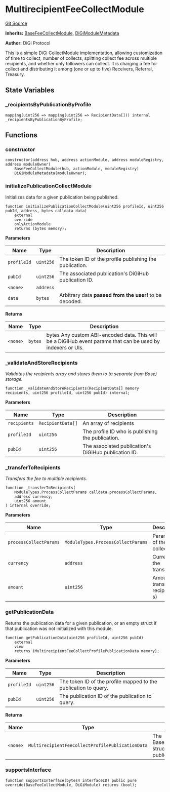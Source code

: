 # MultirecipientFeeCollectModule
[Git Source](https://github.com/digiv3rse/protocol-contracts/blob/0d518167a484d4368bad0990424be098fe779fa4/contracts/modules/act/collect/MultirecipientFeeCollectModule.sol)

**Inherits:**
[BaseFeeCollectModule](/contracts/modules/act/collect/base/BaseFeeCollectModule.sol/abstract.BaseFeeCollectModule.md), [DiGiModuleMetadata](/contracts/modules/DiGiModuleMetadata.sol/contract.DiGiModuleMetadata.md)

**Author:**
DiGi Protocol

This is a simple DiGi CollectModule implementation, allowing customization of time to collect, number of collects,
splitting collect fee across multiple recipients, and whether only followers can collect.
It is charging a fee for collect and distributing it among (one or up to five) Receivers, Referral, Treasury.


## State Variables
### _recipientsByPublicationByProfile

```solidity
mapping(uint256 => mapping(uint256 => RecipientData[])) internal _recipientsByPublicationByProfile;
```


## Functions
### constructor


```solidity
constructor(address hub, address actionModule, address moduleRegistry, address moduleOwner)
    BaseFeeCollectModule(hub, actionModule, moduleRegistry)
    DiGiModuleMetadata(moduleOwner);
```

### initializePublicationCollectModule

Initializes data for a given publication being published.


```solidity
function initializePublicationCollectModule(uint256 profileId, uint256 pubId, address, bytes calldata data)
    external
    override
    onlyActionModule
    returns (bytes memory);
```
**Parameters**

|Name|Type|Description|
|----|----|-----------|
|`profileId`|`uint256`|The token ID of the profile publishing the publication.|
|`pubId`|`uint256`|The associated publication's DiGiHub publication ID.|
|`<none>`|`address`||
|`data`|`bytes`|Arbitrary data __passed from the user!__ to be decoded.|

**Returns**

|Name|Type|Description|
|----|----|-----------|
|`<none>`|`bytes`|bytes Any custom ABI-encoded data. This will be a DiGiHub event params that can be used by indexers or UIs.|


### _validateAndStoreRecipients

*Validates the recipients array and stores them to (a separate from Base) storage.*


```solidity
function _validateAndStoreRecipients(RecipientData[] memory recipients, uint256 profileId, uint256 pubId) internal;
```
**Parameters**

|Name|Type|Description|
|----|----|-----------|
|`recipients`|`RecipientData[]`|An array of recipients|
|`profileId`|`uint256`|The profile ID who is publishing the publication.|
|`pubId`|`uint256`|The associated publication's DiGiHub publication ID.|


### _transferToRecipients

*Transfers the fee to multiple recipients.*


```solidity
function _transferToRecipients(
    ModuleTypes.ProcessCollectParams calldata processCollectParams,
    address currency,
    uint256 amount
) internal override;
```
**Parameters**

|Name|Type|Description|
|----|----|-----------|
|`processCollectParams`|`ModuleTypes.ProcessCollectParams`|Parameters of the collect|
|`currency`|`address`|Currency of the transaction|
|`amount`|`uint256`|Amount to transfer to recipient(-s)|


### getPublicationData

Returns the publication data for a given publication, or an empty struct if that publication was not
initialized with this module.


```solidity
function getPublicationData(uint256 profileId, uint256 pubId)
    external
    view
    returns (MultirecipientFeeCollectProfilePublicationData memory);
```
**Parameters**

|Name|Type|Description|
|----|----|-----------|
|`profileId`|`uint256`|The token ID of the profile mapped to the publication to query.|
|`pubId`|`uint256`|The publication ID of the publication to query.|

**Returns**

|Name|Type|Description|
|----|----|-----------|
|`<none>`|`MultirecipientFeeCollectProfilePublicationData`|The BaseProfilePublicationData struct mapped to that publication.|


### supportsInterface


```solidity
function supportsInterface(bytes4 interfaceID) public pure override(BaseFeeCollectModule, DiGiModule) returns (bool);
```

